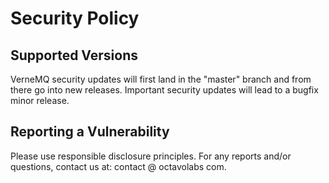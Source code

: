# Security Policy

## Supported Versions

VerneMQ security updates will first land in the "master" branch and from there
go into new releases. 
Important security updates will lead to a bugfix minor release.


## Reporting a Vulnerability

Please use responsible disclosure principles.
For any reports and/or questions, contact us at:
contact @ octavolabs com.

